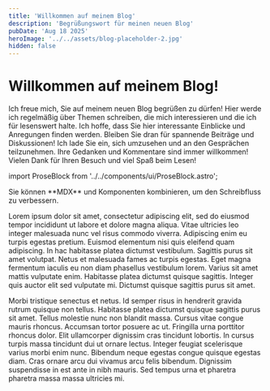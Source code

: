 ```yaml
---
title: 'Willkommen auf meinem Blog'
description: 'Begrüßungswort für meinen neuen Blog'
pubDate: 'Aug 18 2025'
heroImage: '../../assets/blog-placeholder-2.jpg'
hidden: false
---
```


# Willkommen auf meinem Blog!

Ich freue mich, Sie auf meinem neuen Blog begrüßen zu dürfen! Hier werde ich regelmäßig über Themen schreiben, die mich interessieren und die ich für lesenswert halte.
Ich hoffe, dass Sie hier interessante Einblicke und Anregungen finden werden.
Bleiben Sie dran für spannende Beiträge und Diskussionen!
Ich lade Sie ein, sich umzusehen und an den Gesprächen teilzunehmen. Ihre Gedanken und Kommentare sind immer willkommen!
Vielen Dank für Ihren Besuch und viel Spaß beim Lesen!

import ProseBlock from '../../components/ui/ProseBlock.astro';

<ProseBlock variant="tip" title="Schneller Tipp">
    Sie können **MDX** und Komponenten kombinieren, um den Schreibfluss zu verbessern.
</ProseBlock>

Lorem ipsum dolor sit amet, consectetur adipiscing elit, sed do eiusmod tempor incididunt ut labore et dolore magna aliqua. Vitae ultricies leo integer malesuada nunc vel risus commodo viverra. Adipiscing enim eu turpis egestas pretium. Euismod elementum nisi quis eleifend quam adipiscing. In hac habitasse platea dictumst vestibulum. Sagittis purus sit amet volutpat. Netus et malesuada fames ac turpis egestas. Eget magna fermentum iaculis eu non diam phasellus vestibulum lorem. Varius sit amet mattis vulputate enim. Habitasse platea dictumst quisque sagittis. Integer quis auctor elit sed vulputate mi. Dictumst quisque sagittis purus sit amet.

Morbi tristique senectus et netus. Id semper risus in hendrerit gravida rutrum quisque non tellus. Habitasse platea dictumst quisque sagittis purus sit amet. Tellus molestie nunc non blandit massa. Cursus vitae congue mauris rhoncus. Accumsan tortor posuere ac ut. Fringilla urna porttitor rhoncus dolor. Elit ullamcorper dignissim cras tincidunt lobortis. In cursus turpis massa tincidunt dui ut ornare lectus. Integer feugiat scelerisque varius morbi enim nunc. Bibendum neque egestas congue quisque egestas diam. Cras ornare arcu dui vivamus arcu felis bibendum. Dignissim suspendisse in est ante in nibh mauris. Sed tempus urna et pharetra pharetra massa massa ultricies mi.

